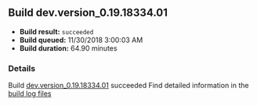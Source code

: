 ## Build dev.version_0.19.18334.01
- **Build result:** `succeeded`
- **Build queued:** 11/30/2018 3:00:03 AM
- **Build duration:** 64.90 minutes
### Details
Build [dev.version_0.19.18334.01](https://winappstudio.visualstudio.com/web/build.aspx?pcguid=a4ef43be-68ce-4195-a619-079b4d9834c2&builduri=vstfs%3a%2f%2f%2fBuild%2fBuild%2f26641) succeeded
Find detailed information in the [build log files](https://uwpctdiags.blob.core.windows.net/buildlogs/dev.version_0.19.18334.01_logs.zip)
